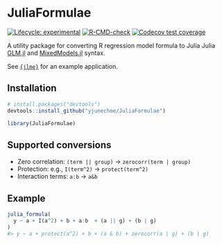 
<!-- README.md is generated from README.Rmd. Please edit that file -->

# JuliaFormulae

<!-- badges: start -->

[![Lifecycle:
experimental](https://img.shields.io/badge/lifecycle-experimental-orange.svg)](https://lifecycle.r-lib.org/articles/stages.html#experimental)
[![R-CMD-check](https://github.com/yjunechoe/JuliaFormulae/actions/workflows/R-CMD-check.yaml/badge.svg)](https://github.com/yjunechoe/JuliaFormulae/actions/workflows/R-CMD-check.yaml)
[![Codecov test
coverage](https://codecov.io/gh/yjunechoe/JuliaFormulae/branch/main/graph/badge.svg)](https://app.codecov.io/gh/yjunechoe/JuliaFormulae?branch=main)
<!-- badges: end -->

A utility package for converting R regression model formula to Julia
Julia [GLM.jl](https://github.com/JuliaStats/GLM.jl) and
[MixedModels.jl](https://github.com/JuliaStats/MixedModels.jl) syntax.

See [`{jlme}`](https://github.com/yjunechoe/jlme) for an example
application.

## Installation

``` r
# install.packages("devtools")
devtools::install_github("yjunechoe/JuliaFormulae")
```

``` r
library(JuliaFormulae)
```

## Supported conversions

- Zero correlation: `(term || group)` -\> `zerocorr(term | group)`
- Protection: e.g., `I(term^2)` -\> `protect(term^2)`
- Interaction terms: `a:b` -\> `a&b`

## Example

``` r
julia_formula(
  y ~ a + I(a^2) + b + a:b  + (a || g) + (b | g)
)
#> y ~ a + protect(a^2) + b + (a & b) + zerocorr(a | g) + (b | g)
```
